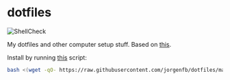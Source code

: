 # dotfiles

![ShellCheck](https://github.com/jorgenfb/dotfiles/workflows/ShellCheck/badge.svg)

My dotfiles and other computer setup stuff. Based on [this](https://www.atlassian.com/git/tutorials/dotfiles).

Install by running [this](https://github.com/jorgenfb/dotfiles/blob/master/.config/dotfiles/install.sh) script:

```sh
bash <(wget -qO- https://raw.githubusercontent.com/jorgenfb/dotfiles/master/.config/dotfiles/install.sh)
```
